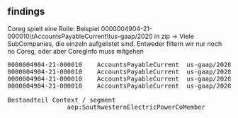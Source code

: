## findings
Coreg spielt eine Rolle:
Beispiel 0000004904-21-000010\tAccountsPayableCurrent\tus-gaap/2020 in zip
-> Viele SubCompanies, die einzeln aufgelistet sind.
Entweder filtern wir nur noch no Coreg, oder aber CoregInfo muss mitgehen

<pre>
0000004904-21-000010	AccountsPayableCurrent	us-gaap/2020	SouthwesternElectricPowerCo	20201231	0	USD	135900000.0000	
0000004904-21-000010	AccountsPayableCurrent	us-gaap/2020	SouthwesternElectricPowerCo	20191231	0	USD	138000000.0000	
0000004904-21-000010	AccountsPayableCurrent	us-gaap/2020		20201231	0	USD	1709700000.0000	
0000004904-21-000010	AccountsPayableCurrent	us-gaap/2020		20191231	0	USD	2085800000.0000	

Bestandteil Context / segment
				<xbrldi:explicitMember dimension="dei:LegalEntityAxis">aep:SouthwesternElectricPowerCoMember</xbrldi:explicitMember>
				
				